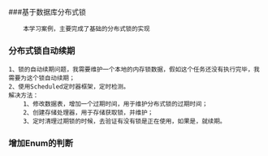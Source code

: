###基于数据库分布式锁
```text
    本学习案例，主要完成了基础的分布式锁的实现
```

### 分布式锁自动续期
```text
1、锁的自动续期问题，我需要维护一个本地的内存锁数据，假如这个任务还没有执行完毕，我需要为这个锁自动续期；
2、使用Scheduled定时器框架，定时检测。
解决方法：
    1、修改数据表，增加一个过期时间，用于维护分布式锁的过期时间；
    2、创建存储处理器，用于存储获取锁，并维护；
    3、定时清理过期锁的时候，去验证有没有锁是正在使用，如果是，就续期。
```
    
    
### 增加Enum的判断
```text

```

###  